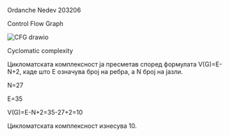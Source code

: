 Ordanche Nedev 203206






Control Flow Graph


![CFG drawio](https://github.com/OrdancheNedev/SI_2023_lab2_203206/assets/127043099/8f6463c0-f2ae-4319-aacb-14a1bcdb9830)



Cyclomatic complexity 

Цикломатската комплексност ја пресметав според формулата V(G)=E-N+2, каде што E означува број на ребра, а N број на јазли.

N=27

E=35

V(G)=E-N+2=35-27+2=10 

Цикломатската комплексност изнесува 10.
